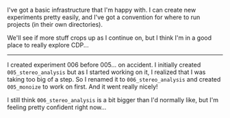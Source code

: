 I've got a basic infrastructure that I'm happy with. I can create new
experiments pretty easily, and I've got a convention for where to run
projects (in their own directories).

We'll see if more stuff crops up as I continue on, but I think I'm in a good
place to really explore CDP...

----

I created experiment 006 before 005... on accident. I initially created
`005_stereo_analysis` but as I started working on it, I realized that I was
taking too big of a step. So I renamed it to `006_stereo_analysis` and created
`005_monoize` to work on first. And it went really nicely!

I still think `006_stereo_analysis` is a bit bigger than I'd normally like, but
I'm feeling pretty confident right now...
